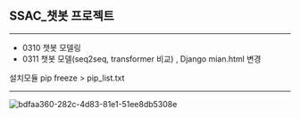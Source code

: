 ##  SSAC_챗봇 프로젝트
----------------
* 0310 챗봇 모델링
* 0311 챗봇 모델(seq2seq, transformer 비교) , Django mian.html 변경

설치모듈 pip freeze > pip_list.txt

---------------------

![bdfaa360-282c-4d83-81e1-51ee8db5308e](https://user-images.githubusercontent.com/86470595/160754662-b5c1e5d5-7140-40c8-ad73-0214709828be.png)
